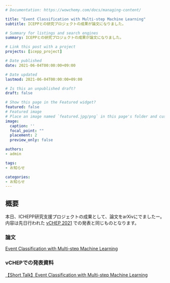 ```yaml
---
# Documentation: https://wowchemy.com/docs/managing-content/

title: "Event Classification with Multi-step Machine Learning"
subtitle: ICEPPとの研究プロジェクトの成果が論文になりました。

# Summary for listings and search engines
summary: ICEPPとの研究プロジェクトの成果が論文になりました。

# Link this post with a project
projects: [icepp_project]

# Date published
date: 2021-06-04T00:00:00+09:00

# Date updated
lastmod: 2021-06-04T00:00:00+09:00

# Is this an unpublished draft?
draft: false

# Show this page in the Featured widget?
featured: false
# Featured image
# Place an image named `featured.jpg/png` in this page's folder and customize its options here.
image:
  caption: ''
  focal_point: ""
  placement: 2
  preview_only: false

authors:
- admin

tags:
- お知らせ

categories:
- お知らせ
---
```


## 概要
本日、ICHEPP研究支援プロジェクトの成果として、論文をarXivにでましたー。  
内容は先日行われた [vCHEP 2021](https://indico.cern.ch/event/948465/) での発表と同じものとなります。 

### 論文
[Event Classification with Multi-step Machine Learning](https://arxiv.org/abs/2106.02301) 

### vCHEPでの発表資料
[【Short Talk】Event Classification with Multi-step Machine Learning](https://indico.cern.ch/event/948465/contributions/4324149/) 
